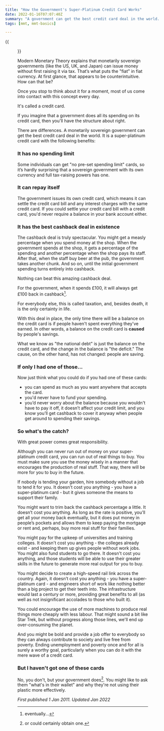 ```yaml
---
title: "How the Government's Super-Platinum Credit Card Works"
date: 2022-01-16T07:07:40Z
summary: "A government can get the best credit card deal in the world. Here's how it works and how they could use it."
tags: [mmt, mmt-basics]

---
```


{{<figure src="credit-card.jpg" alt="Credit Card by Michelle Meiklejohn">}}

Modern Monetary Theory explains that monetarily sovereign governments (like the US, UK, and Japan) can issue money without first raising it via tax. That’s what puts the "fiat" in fiat currency. At first glance, that appears to be counterintuitive. How can that be?

Once you stop to think about it for a moment, most of us come into contact with this concept every day.

It's called a credit card.

If you imagine that a government does all its spending on its credit card, then you'll have the structure about right.

There are differences. A monetarily sovereign government can get the best credit card deal in the world. It is a super-platinum credit card with the following benefits:

### It has no spending limit

Some individuals can get "no pre-set spending limit" cards, so it’s hardly surprising that a sovereign government with its own currency and full tax-raising powers has one.

### It can repay itself

The government issues its own credit card, which means it can settle the credit card bill and any interest charges with the same credit card. If you could settle your credit card bill with a credit card, you'd never require a balance in your bank account either. 

### It has the best cashback deal in existence

The cashback deal is truly spectacular. You might get a measly percentage when you spend money at the shop. When the government spends at the shop, it gets a percentage of the spending and another percentage when the shop pays its staff. After that, when the staff buy beer at the pub, the government takes another chunk. And so on, until the initial government spending turns entirely into cashback.

Nothing can beat this amazing cashback deal.

For the government, when it spends £100, it will always get £100 back in cashback[^1].

For everybody else, this is called taxation, and, besides death, it is the only certainty in life.

With this deal in place, the only time there will be a balance on the credit card is if people haven't spent everything they've earned. In other words, a balance on the credit card is **caused** by people's savings. 

What we know as "the national debt" is just the balance on the credit card, and the change in the balance is "the deficit." The cause, on the other hand, has not changed: people are saving.

### If only I had one of those...

Now just think what you could do if you had one of these cards:

- you can spend as much as you want anywhere that accepts the card.
- you'd never have to fund your spending.
- you’d never worry about the balance because you wouldn't have to pay it off, it doesn’t affect your credit limit, and you know you’ll get cashback to cover it anyway when people get around to spending their savings.

### So what's the catch?

With great power comes great responsibility.

Although you can never run out of money on your super-platinum credit card, you can run out of real things to buy. You must make sure you use the money wisely in a manner that encourages the production of real stuff. That way, there will be more for you to buy in the future.

If nobody is tending your garden, hire somebody without a job to tend it for you. It doesn't cost you anything - you have a super-platinum card - but it gives someone the means to support their family.

You might want to trim back the cashback percentage a little. It doesn’t cost you anything. As long as the rate is positive, you’ll get all your money back eventually, but it does put money in people’s pockets and allows them to keep paying the mortgage or rent and, perhaps, buy more real stuff for their families.

You might pay for the upkeep of universities and training colleges. It doesn't cost you anything - the colleges already exist - and keeping them up gives people without work jobs. You might also fund students to go there. It doesn't cost you anything, and those students will be able to use their greater skills in the future to generate more real output for you to buy.

You might decide to create a high-speed rail link across the country. Again, it doesn’t cost you anything - you have a super-platinum card - and engineers short of work like nothing better than a big project to get their teeth into. The infrastructure would last a century or more, providing great benefits to all (as well as not insignificant accolades to those who built it).

You could encourage the use of more machines to produce real things more cheaply with less labour. That might sound a bit like Star Trek, but without progress along those lines, we'll end up over-consuming the planet. 

And you might be bold and provide a job offer to everybody so they can always contribute to society and live free from poverty. Ending unemployment and poverty once and for all is surely a worthy goal, particularly when you can do it with the mere wave of a credit card.


### But I haven't got one of these cards

No, you don't, but your government does[^2]. You might like to ask them "what's in their wallet" and why they're not using their plastic more effectively.


[^1]: eventually...

[^2]: or could certainly obtain one.

*First published 1 Jan 2011. Updated Jan 2022*
